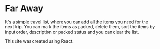 # Far Away

It's a simple travel list, where you can add all the items you need for the next trip. You can mark the items as packed, delete them, sort the items by input order, description or packed status and you can clear the list.

This site was created using React.
